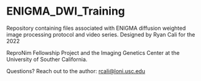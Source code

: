 # ENIGMA_DWI_Training
Repository containing files associated with ENIGMA diffusion weighted image processing protocol and video series. Designed by Ryan Cali for the 2022 

ReproNim Fellowship Project and the Imaging Genetics Center at the University of Souther California. 

Questions? Reach out to the author: rcali@loni.usc.edu

